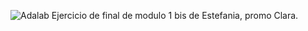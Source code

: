 ![Adalab](https://beta.adalab.es/resources/images/adalab-logo-155x61-bg-white.png)
Ejercicio de final de modulo 1 bis de Estefania, promo Clara. 
